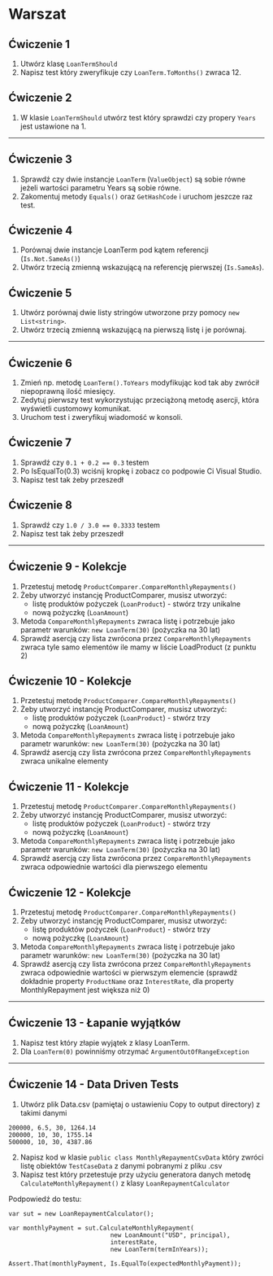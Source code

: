# Warszat

## Ćwiczenie 1

1. Utwórz klasę `LoanTermShould`
2. Napisz test który zweryfikuje czy `LoanTerm.ToMonths()` zwraca 12.

## Ćwiczenie 2

1. W klasie `LoanTermShould` utwórz test który sprawdzi czy propery `Years` jest ustawione na 1.


---

## Ćwiczenie 3

1. Sprawdź czy dwie instancje `LoanTerm` (`ValueObject`) są sobie równe jeżeli wartości parametru Years są sobie równe.
2. Zakomentuj metody `Equals()` oraz `GetHashCode` i uruchom jeszcze raz test.

## Ćwiczenie 4

1. Porównaj dwie instancje LoanTerm pod kątem referencji (`Is.Not.SameAs()`)
2. Utwórz trzecią zmienną wskazującą na referencję pierwszej (`Is.SameAs`).

## Ćwiczenie 5

1. Utwórz porównaj dwie listy stringów utworzone przy pomocy `new List<string>`.
2. Utwórz trzecią zmienną wskazującą na pierwszą listę i je porównaj.

---

## Ćwiczenie 6
1. Zmień np. metodę `LoanTerm().ToYears` modyfikując kod tak aby zwrócił niepoprawną ilość miesięcy.
2. Zedytuj pierwszy test wykorzystując przeciążoną metodę asercji, która wyświetli customowy komunikat.
3. Uruchom test i zweryfikuj wiadomość w konsoli.


## Ćwiczenie 7
1. Sprawdź czy `0.1 + 0.2 == 0.3` testem
2. Po IsEqualTo(0.3) wciśnij kropkę i zobacz co podpowie Ci Visual Studio.
3. Napisz test tak żeby przeszedł


## Ćwiczenie 8
1. Sprawdź czy `1.0 / 3.0 == 0.3333` testem
2. Napisz test tak żeby przeszedł


---

## Ćwiczenie 9 - Kolekcje
1. Przetestuj metodę `ProductComparer.CompareMonthlyRepayments()`
2. Żeby utworzyć instancję ProductComparer, musisz utworzyć:
   - listę produktów pożyczek (`LoanProduct`) - stwórz trzy unikalne
   - nową pożyczkę (`LoanAmount`)
3. Metoda `CompareMonthlyRepayments` zwraca listę i potrzebuje jako parametr warunków: `new LoanTerm(30)` (pożyczka na 30 lat)
4. Sprawdź asercją czy lista zwrócona przez `CompareMonthlyRepayments` zwraca tyle samo elementów ile mamy w liście LoadProduct (z punktu 2)


## Ćwiczenie 10 - Kolekcje
1. Przetestuj metodę `ProductComparer.CompareMonthlyRepayments()`
2. Żeby utworzyć instancję ProductComparer, musisz utworzyć:
   - listę produktów pożyczek (`LoanProduct`) - stwórz trzy
   - nową pożyczkę (`LoanAmount`)
3. Metoda `CompareMonthlyRepayments` zwraca listę i potrzebuje jako parametr warunków: `new LoanTerm(30)` (pożyczka na 30 lat)
4. Sprawdź asercją czy lista zwrócona przez `CompareMonthlyRepayments` zwraca unikalne elementy


## Ćwiczenie 11 - Kolekcje
1. Przetestuj metodę `ProductComparer.CompareMonthlyRepayments()`
2. Żeby utworzyć instancję ProductComparer, musisz utworzyć:
   - listę produktów pożyczek (`LoanProduct`) - stwórz trzy
   - nową pożyczkę (`LoanAmount`)
3. Metoda `CompareMonthlyRepayments` zwraca listę i potrzebuje jako parametr warunków: `new LoanTerm(30)` (pożyczka na 30 lat)
4. Sprawdź asercją czy lista zwrócona przez `CompareMonthlyRepayments` zwraca odpowiednie wartości dla pierwszego elementu



## Ćwiczenie 12 - Kolekcje
1. Przetestuj metodę `ProductComparer.CompareMonthlyRepayments()`
2. Żeby utworzyć instancję ProductComparer, musisz utworzyć:
   - listę produktów pożyczek (`LoanProduct`) - stwórz trzy
   - nową pożyczkę (`LoanAmount`)
3. Metoda `CompareMonthlyRepayments` zwraca listę i potrzebuje jako parametr warunków: `new LoanTerm(30)` (pożyczka na 30 lat)
4. Sprawdź asercją czy lista zwrócona przez `CompareMonthlyRepayments` zwraca odpowiednie wartości w pierwszym elemencie (sprawdź dokładnie property `ProductName` oraz `InterestRate`, dla property MonthlyRepayment jest większa niż 0)


---

## Ćwiczenie 13 - Łapanie wyjątków
1. Napisz test który złapie wyjątek z klasy LoanTerm.
2. Dla `LoanTerm(0)` powinniśmy otrzymać `ArgumentOutOfRangeException`


---

## Ćwiczenie 14 - Data Driven Tests
1. Utwórz plik Data.csv (pamiętaj o ustawieniu Copy to output directory) z takimi danymi
```csv
200000, 6.5, 30, 1264.14
200000, 10, 30, 1755.14
500000, 10, 30, 4387.86
```
2. Napisz kod w klasie `public class MonthlyRepaymentCsvData` który zwróci listę obiektów `TestCaseData` z danymi pobranymi z pliku .csv
3. Napisz test który przetestuje przy użyciu generatora danych metodę `CalculateMonthlyRepayment()` z klasy `LoanRepaymentCalculator`

Podpowiedź do testu:
```charp
var sut = new LoanRepaymentCalculator();

var monthlyPayment = sut.CalculateMonthlyRepayment(
                            new LoanAmount("USD", principal),
                            interestRate,
                            new LoanTerm(termInYears));

Assert.That(monthlyPayment, Is.EqualTo(expectedMonthlyPayment));
```
